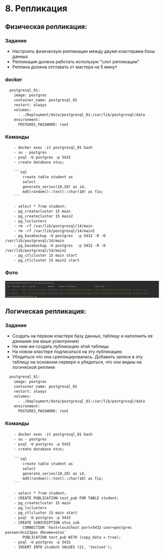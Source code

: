 # 8. Репликация

## Физическая репликация:
### Задание
- Настроить физическую репликации между двумя кластерами базы данных
- Репликация должна работать использую "слот репликации"
- Реплика должна отставать от мастера на 5 минут

### docker
```docker
  postgresql_01:
    image: postgres
    container_name: postgresql_01
    restart: always
    volumes:
      - ./Deployment/data/postgresql_01:/var/lib/postgresql/data
    environment:
      POSTGRES_PASSWORD: root
```
### Команды
```
    - docker exec -it postgresql_01 bash
    - su - postgres
    - psql -U postgres -p 5432
    - create database otus;
    
    ```sql
        create table student as
        select
        generate_series(10,20) as id,
        md5(random()::text)::char(10) as fio;
    ```
    
    - select * from student;
    - pg_createcluster 15 main
    - pg_createcluster 15 main2
    - pg_lsclusters
    - rm -rf /var/lib/postgresql/14/main
    - rm -rf /var/lib/postgresql/14/main2
    - pg_basebackup -U postgres  -p 5432 -R -D /var/lib/postgresql/14/main
    - pg_basebackup -U postgres  -p 5432 -R -D /var/lib/postgresql/14/main2
    - pg_ctlcluster 15 main start	
    - pg_ctlcluster 15 main2 start	
```
### Фото
![img.png](../images/lessons_8/img.png)

## Логическая репликация:
### Задание
- Создать на первом кластере базу данных, таблицу и наполнить ее данными (на ваше усмотрение)
- На нем же создать публикацию этой таблицы
- На новом кластере подписаться на эту публикацию
- Убедиться что она среплицировалась. Добавить записи в эту таблицу на основном сервере и убедиться, что они видны на логической реплике

```docker
  postgresql_01:
    image: postgres
    container_name: postgresql_01
    restart: always
    volumes:
      - ./Deployment/data/postgresql_01:/var/lib/postgresql/data
    environment:
      POSTGRES_PASSWORD: root
```
### Команды
```
    - docker exec -it postgresql_01 bash
    - su - postgres
    - psql -U postgres -p 5432
    - create database otus;
    
    ```sql
        create table student as
        select
        generate_series(10,20) as id,
        md5(random()::text)::char(10) as fio;
    ```
    
    - select * from student;
    - CREATE PUBLICATION test_pub FOR TABLE student;
    - pg_createcluster 15 main
    - pg_lsclusters
    - pg_ctlcluster 15 main start	
    - psql -U postgres -p 5433
    - CREATE SUBSCRIPTION otus_sub 
        CONNECTION 'host=localhost port=5432 user=postgres password=123pas dbname=otus' 
        PUBLICATION test_pub WITH (copy_data = true);
    - psql -U postgres -p 5432
    - INSERT INTO student VALUES (21, 'testset');
```